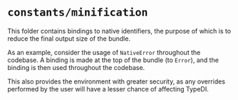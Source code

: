 # `constants/minification`

This folder contains bindings to native identifiers, the purpose
of which is to reduce the final output size of the bundle.

As an example, consider the usage of `NativeError` throughout the
codebase.  A binding is made at the top of the bundle (to `Error`),
and the binding is then used throughout the codebase.

This also provides the environment with greater security, as any
overrides performed by the user will have a lesser chance of affecting
TypeDI.
